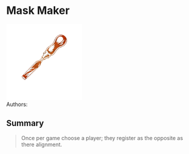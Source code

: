 # Mask Maker
<img src="https://raw.githubusercontent.com/yoyosource/BOTC-HomeBrew/master/Minion/Mask Maker/image.png" alt="drawing" width="200"/>\
Authors: 

## Summary
> Once per game choose a player; they register as the opposite as there alignment.

